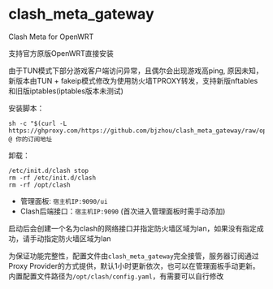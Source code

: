 # clash_meta_gateway

Clash Meta for OpenWRT

支持官方原版OpenWRT直接安装

由于TUN模式下部分游戏客户端访问异常，且偶尔会出现游戏高ping, 原因未知，新版本由TUN + fakeip模式修改为使用防火墙TPROXY转发，支持新版nftables和旧版iptables(iptables版本未测试)


安装脚本：
```
sh -c "$(curl -L  https://ghproxy.com/https://github.com/bjzhou/clash_meta_gateway/raw/openwrt/install.sh)" @ 你的订阅地址
```

卸载：
```
/etc/init.d/clash stop
rm -rf /etc/init.d/clash
rm -rf /opt/clash
```


* 管理面板: `宿主机IP:9090/ui`
* Clash后端接口：`宿主机IP:9090` (首次进入管理面板时需手动添加)

启动后会创建一个名为clash的网络接口并指定防火墙区域为lan，如果没有指定成功，请手动指定防火墙区域为lan

为保证功能完整性，配置文件由`clash_meta_gateway`完全接管，服务器订阅通过Proxy Provider的方式提供，默认1小时更新依次，也可以在管理面板手动更新。
内置配置文件路径为`/opt/clash/config.yaml`，有需要可以自行修改

